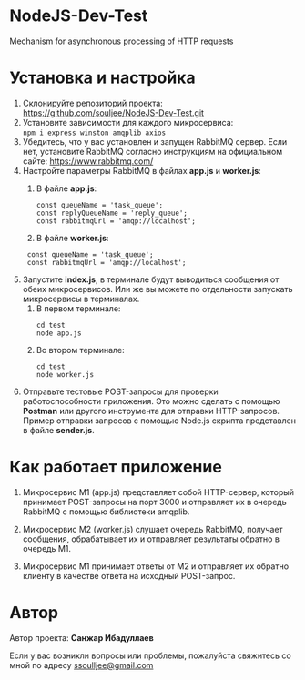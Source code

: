 # NodeJS-Dev-Test
Mechanism for asynchronous processing of HTTP requests

# Установка и настройка
1. Склонируйте репозиторий проекта: https://github.com/souljee/NodeJS-Dev-Test.git
2. Установите зависимости для каждого микросервиса:  
`npm i express winston amqplib axios`
3. Убедитесь, что у вас установлен и запущен RabbitMQ сервер. Если нет, установите RabbitMQ согласно инструкциям на официальном сайте: https://www.rabbitmq.com/
4. Настройте параметры RabbitMQ в файлах **app.js** и **worker.js**:
    1. В файле **app.js**:

       ~~~~****____
       const queueName = 'task_queue';
       const replyQueueName = 'reply_queue';
       const rabbitmqUrl = 'amqp://localhost';

    2. В файле **worker.js**:
      ~~~~****____
       const queueName = 'task_queue';
       const rabbitmqUrl = 'amqp://localhost';
5. Запустите **index.js**, в терминале будут выводиться сообщения от обеих микросервисов. Или же вы можете по отдельности запускать микросервисы в терминалах.
    1. В первом терминале:
       ~~~~****____
       cd test
       node app.js
   2. Во втором терминале:
       ~~~~****____
      cd test
      node worker.js

6. Отправьте тестовые POST-запросы для проверки работоспособности приложения. Это можно сделать с помощью **Postman** или другого инструмента для отправки HTTP-запросов. Пример отправки запросов с помощью Node.js скрипта представлен в файле **sender.js**.
# Как работает приложение
1. Микросервис М1 (app.js) представляет собой HTTP-сервер, который принимает POST-запросы на порт 3000 и отправляет их в очередь RabbitMQ с помощью библиотеки amqplib.

2. Микросервис М2 (worker.js) слушает очередь RabbitMQ, получает сообщения, обрабатывает их и отправляет результаты обратно в очередь М1.

3. Микросервис М1 принимает ответы от М2 и отправляет их обратно клиенту в качестве ответа на исходный POST-запрос.

# Автор

Автор проекта: **Санжар Ибадуллаев**

Если у вас возникли вопросы или проблемы, пожалуйста свяжитесь со мной по адресу ssoulljee@gmail.com